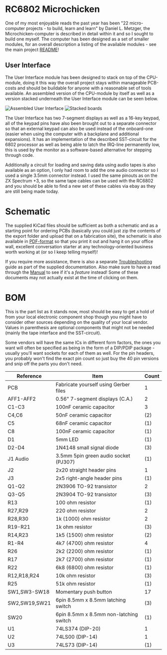 # RC6802 Microchicken

One of my most enjoyable reads the past year has been "22 micro-computer projects - to build, learn and learn" by Daniel L. Metzger, the Microchicken-computer is described in detail within it and so I sought to build one myself. The computer has been designed as a set of smaller modules, for an overall description a listing of the available modules - see the main project [README](https://github.com/tebl/RC6802-Microchicken)!

## User Interface
The User Interface module has been designed to stack on top of the CPU-module, doing it this way the overall project stays within manageable PCB-costs and should be buildable for anyone with a reasonable set of tools available. An assembled version of the CPU-module by itself as well as a version stacked underneath the User Interface module can be seen below.

![Assembled User Interface](https://github.com/tebl/RC6802-Microchicken/raw/master/gallery/2019-11-25%2019.54.22.jpg)
![Stacked boards](https://github.com/tebl/RC6802-Microchicken/raw/master/gallery/2019-11-25%2020.13.31.jpg)

The User Interface has two 7-segment displays as well as a 16-key keypad, all of the keypad pins have also been brought out to a separate connector so that an external keypad can also be used instead of the onboard-one (easier when using the computer with a backplane and additional expansions). It has an implementation of the described SST-circuit for the 6802 processor as well as being able to latch the IRQ-line permanently low, this is used by the monitor as a software-based alternative for stepping through code.

Additionally a circuit for loading and saving data using audio tapes is also available as an option, I only had room to add the one audio connector so I used a single 3.5mm connector instead. I used the same pinouts as on the ZX Spectrum +3, so the same tape cables can be used with the RC6802 and you should be able to find a new set of these cables via ebay as they are still being made today.

# Schematic
The supplied KiCad files should be sufficient as both a schematic and as a starting point for ordering PCBs (basically you could just zip the contents of the export folder and upload that on a fabrication site), the schematic is also available in [PDF-format](https://github.com/tebl/RC6802-Microchicken/raw/master/RC6802%20UI/export/RC6802%20UI.pdf) so that you print it out and hang it on your office wall, excellent conversation starter at any technology-oriented business worth working at (or so I keep telling myself)!

If you require more assistance, there is also a separate [Troubleshooting](https://github.com/tebl/RC6802-Microchicken/blob/master/Troubleshooting.md) guide as part of the supplied documentation. Also make sure to have a read through the [Manual](https://github.com/tebl/RC6802-Microchicken/blob/master/Manual.md) to see if it's a *feature* instead! Some of these documents may not actually exist at the time of clicking on them.


# BOM
This is the part list as it stands now, most should be easy to get a hold of from your local electronic component shop though you might have to consider other sources depending on the quality of your local vendor. Values in parenthesis are optional components that might not be needed (mainly the tape interface and the SST-circuit).

Some vendors will have the same ICs in different form factors, the ones you want will often be specified as being in the form of a DIP/PDIP package - usually you'll want sockets for each of them as well. For the pin headers, you probably won't find the exact pin count so just buy the 40 pin versions and snip off the parts you don't need.

| Reference       | Item                                  | Count |
| --------------- | ------------------------------------- | ----- |
| PCB             | Fabricate yourself using Gerber files |     1 |
| AFF1-AFF2       | 0.56" 7-segment displays (C.A.)       |     2 |
| C1-C3           | 100nF ceramic capacitor               |     3 |
| C4,C6           | 50nF ceramic capacitor                |    (2)|
| C5              | 68nF ceramic capacitor                |    (1)|
| C8              | 100nF ceramic capacitor               |    (1)|
| D1              | 5mm LED                               |    (1)|
| D2-D4           | 1N4148 small signal diode             |    (3)|
| J1 Audio        | 3.5mm 5pin green audio socket (PJ307) |    (1)|
| J2              | 2x20 straight header pins             |     1 |
| J3              | 2x5 right-angle header pins           |    (1)|
| Q1-Q2           | 2N3906 TO-92 transistor               |     2 |
| Q3-Q5           | 2N3904 TO-92 transistor               |    (3)|
| R13             | 100 ohm resistor                      |    (1)|
| R27,R29         | 220 ohm resistor                      |     2 |
| R28,R30         | 1k (1000) ohm resistor                |     2 |
| R19-R21         | 1k ohm resistor                       |    (3)|
| R14,R23         | 1k5 (1500) ohm resistor               |    (2)|
| R1-R4           | 4k7 (4700) ohm resistor               |     4 |
| R26             | 2k2 (2200) ohm resistor               |    (1)|
| R17             | 2k7 (2700) ohm resistor               |    (1)|
| R22             | 6k8 (6800) ohm resistor               |    (1)|
| R12,R18,R24     | 10k ohm resistor                      |    (3)|
| R25             | 51k ohm resistor                      |    (1)|
| SW1,SW3-SW18    | Momentary push button                 |    17 |
| SW2,SW19,SW21   | 6pin 8.5mm x 8.5mm latching switch    |    (3)|
| SW20            | 6pin 8.5mm x 8.5mm non-latching switch|    (1)|
| U1              | 74LS374 (DIP-20)                      |     1 |
| U2              | 74LS00 (DIP-14)                       |     1 |
| U3              | 74LS73 (DIP-14)                       |    (1)|
